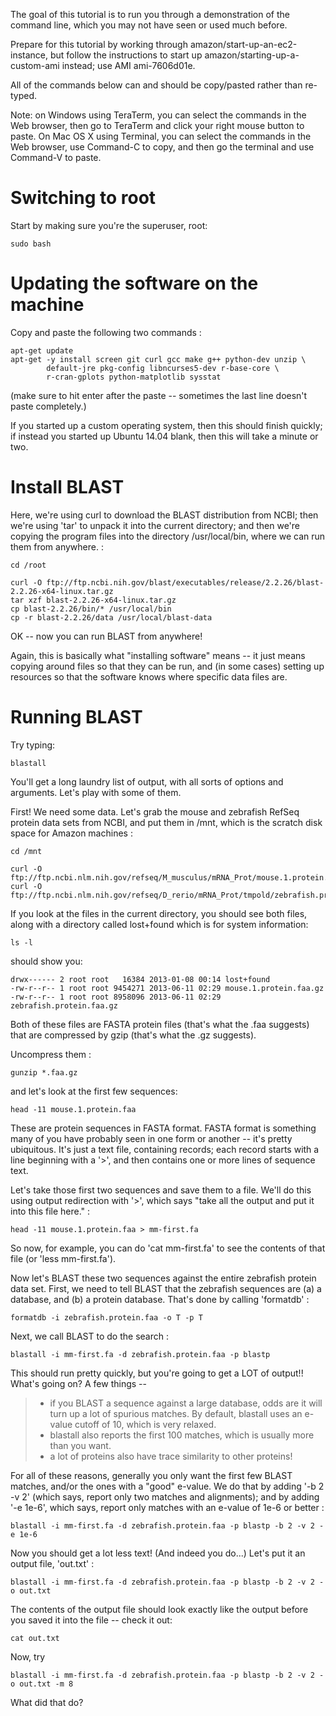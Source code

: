 The goal of this tutorial is to run you through a demonstration of the
command line, which you may not have seen or used much before.

Prepare for this tutorial by working through
amazon/start-up-an-ec2-instance, but follow the instructions to start up
amazon/starting-up-a-custom-ami instead; use AMI ami-7606d01e.

All of the commands below can and should be copy/pasted rather than
re-typed.

Note: on Windows using TeraTerm, you can select the commands in the Web
browser, then go to TeraTerm and click your right mouse button to paste.
On Mac OS X using Terminal, you can select the commands in the Web
browser, use Command-C to copy, and then go the terminal and use
Command-V to paste.

Switching to root
=================

Start by making sure you're the superuser, root:

    sudo bash

Updating the software on the machine
====================================

Copy and paste the following two commands :

    apt-get update
    apt-get -y install screen git curl gcc make g++ python-dev unzip \
            default-jre pkg-config libncurses5-dev r-base-core \
            r-cran-gplots python-matplotlib sysstat

(make sure to hit enter after the paste -- sometimes the last line
doesn't paste completely.)

If you started up a custom operating system, then this should finish
quickly; if instead you started up Ubuntu 14.04 blank, then this will
take a minute or two.

Install BLAST
=============

Here, we're using curl to download the BLAST distribution from NCBI;
then we're using 'tar' to unpack it into the current directory; and then
we're copying the program files into the directory /usr/local/bin, where
we can run them from anywhere. :

    cd /root

    curl -O ftp://ftp.ncbi.nih.gov/blast/executables/release/2.2.26/blast-2.2.26-x64-linux.tar.gz
    tar xzf blast-2.2.26-x64-linux.tar.gz
    cp blast-2.2.26/bin/* /usr/local/bin
    cp -r blast-2.2.26/data /usr/local/blast-data

OK -- now you can run BLAST from anywhere!

Again, this is basically what "installing software" means -- it just
means copying around files so that they can be run, and (in some cases)
setting up resources so that the software knows where specific data
files are.

Running BLAST
=============

Try typing:

    blastall

You'll get a long laundry list of output, with all sorts of options and
arguments. Let's play with some of them.

First! We need some data. Let's grab the mouse and zebrafish RefSeq
protein data sets from NCBI, and put them in /mnt, which is the scratch
disk space for Amazon machines :

    cd /mnt

    curl -O ftp://ftp.ncbi.nlm.nih.gov/refseq/M_musculus/mRNA_Prot/mouse.1.protein.faa.gz
    curl -O ftp://ftp.ncbi.nlm.nih.gov/refseq/D_rerio/mRNA_Prot/tmpold/zebrafish.protein.faa.gz

If you look at the files in the current directory, you should see both
files, along with a directory called lost+found which is for system
information:

    ls -l

should show you:

    drwx------ 2 root root   16384 2013-01-08 00:14 lost+found
    -rw-r--r-- 1 root root 9454271 2013-06-11 02:29 mouse.1.protein.faa.gz
    -rw-r--r-- 1 root root 8958096 2013-06-11 02:29 zebrafish.protein.faa.gz

Both of these files are FASTA protein files (that's what the .faa
suggests) that are compressed by gzip (that's what the .gz suggests).

Uncompress them :

    gunzip *.faa.gz

and let's look at the first few sequences:

    head -11 mouse.1.protein.faa

These are protein sequences in FASTA format. FASTA format is something
many of you have probably seen in one form or another -- it's pretty
ubiquitous. It's just a text file, containing records; each record
starts with a line beginning with a '\>', and then contains one or more
lines of sequence text.

Let's take those first two sequences and save them to a file. We'll do
this using output redirection with '\>', which says "take all the output
and put it into this file here." :

    head -11 mouse.1.protein.faa > mm-first.fa

So now, for example, you can do 'cat mm-first.fa' to see the contents of
that file (or 'less mm-first.fa').

Now let's BLAST these two sequences against the entire zebrafish protein
data set. First, we need to tell BLAST that the zebrafish sequences are
(a) a database, and (b) a protein database. That's done by calling
'formatdb' :

    formatdb -i zebrafish.protein.faa -o T -p T

Next, we call BLAST to do the search :

    blastall -i mm-first.fa -d zebrafish.protein.faa -p blastp

This should run pretty quickly, but you're going to get a LOT of
output!! What's going on? A few things --

> -   if you BLAST a sequence against a large database, odds are it will
>     turn up a lot of spurious matches. By default, blastall uses an
>     e-value cutoff of 10, which is very relaxed.
> -   blastall also reports the first 100 matches, which is usually more
>     than you want.
> -   a lot of proteins also have trace similarity to other proteins!

For all of these reasons, generally you only want the first few BLAST
matches, and/or the ones with a "good" e-value. We do that by adding '-b
2 -v 2' (which says, report only two matches and alignments); and by
adding '-e 1e-6', which says, report only matches with an e-value of
1e-6 or better :

    blastall -i mm-first.fa -d zebrafish.protein.faa -p blastp -b 2 -v 2 -e 1e-6

Now you should get a lot less text! (And indeed you do...) Let's put it
an output file, 'out.txt' :

    blastall -i mm-first.fa -d zebrafish.protein.faa -p blastp -b 2 -v 2 -o out.txt

The contents of the output file should look exactly like the output
before you saved it into the file -- check it out:

    cat out.txt

Now, try

    blastall -i mm-first.fa -d zebrafish.protein.faa -p blastp -b 2 -v 2 -o out.txt -m 8 

What did that do?

